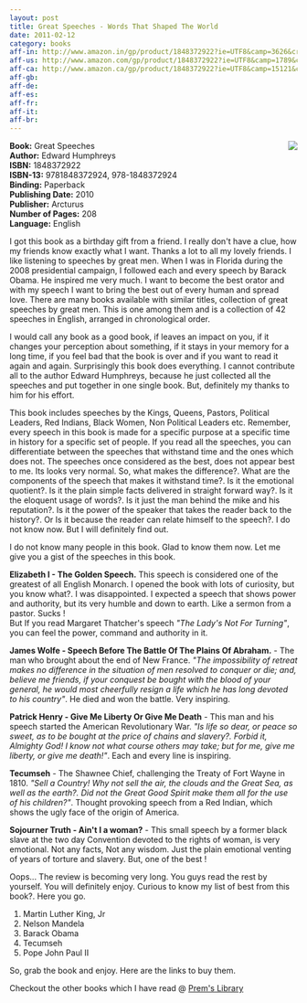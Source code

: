 ```yaml
---
layout: post
title: Great Speeches - Words That Shaped The World
date: 2011-02-12
category: books
aff-in: http://www.amazon.in/gp/product/1848372922?ie=UTF8&camp=3626&creativeASIN=1848372922&linkCode=xm2&tag=smileprem-in-21
aff-us: http://www.amazon.com/gp/product/1848372922?ie=UTF8&camp=1789&creativeASIN=1848372922&linkCode=xm2&tag=smileprem-us-20
aff-ca: http://www.amazon.ca/gp/product/1848372922?ie=UTF8&camp=15121&creativeASIN=1848372922&linkCode=xm2&tag=smileprem-ca-20
aff-gb: 
aff-de: 
aff-es: 
aff-fr: 
aff-it: 
aff-br: 
---
```


<img style="clear: right; float: right; margin-bottom: 1em; margin-left: 1em;" 
src="{{site.img-url}}/great-speeches-edward-humphreys.jpg"/>
**Book:** Great Speeches  
**Author:** Edward Humphreys  
**ISBN:** 1848372922  
**ISBN-13:** 9781848372924, 978-1848372924  
**Binding:** Paperback  
**Publishing Date:** 2010  
**Publisher:** Arcturus  
**Number of Pages:** 208  
**Language:** English  
  
I got this book as a birthday gift from a friend. I really don't have a clue, how my friends know exactly what I want. Thanks a lot to all my lovely friends. I like listening to speeches by great men. When I was in Florida during the 2008 presidential campaign, I followed each and every speech by Barack Obama. He inspired me very much. I want to become the best orator and with my speech I want to bring the best out of every human and spread love. There are many books available with similar titles, collection of great speeches by great men. This is one among them and is a collection of 42 speeches in English, arranged in chronological order.  
  
I would call any book as a good book, if leaves an impact on you, if it changes your perception about something, if it stays in your memory for a long time, if you feel bad that the book is over and if you want to read it again and again. Surprisingly this book does everything. I cannot contribute all to the author Edward Humphreys, because he just collected all the speeches and put together in one single book. But, definitely my thanks to him for his effort.  
  
This book includes speeches by the Kings, Queens, Pastors, Political Leaders, Red Indians, Black Women, Non Political Leaders etc. Remember, every speech in this book is made for a specific purpose at a specific time in history for a specific set of people. If you read all the speeches, you can differentiate between the speeches that withstand time and the ones which does not. The speeches once considered as the best, does not appear best to me. Its looks very normal. So, what makes the difference?. What are the components of the speech that makes it withstand time?. Is it the emotional quotient?. Is it the plain simple facts delivered in straight forward way?. Is it the eloquent usage of words?. Is it just the man behind the mike and his reputation?. Is it the power of the speaker that takes the reader back to the history?. Or Is it because the reader can relate himself to the speech?. I do not know now. But I will definitely find out.  
  
I do not know many people in this book. Glad to know them now. Let me give you a gist of the speeches in this book.  
  
**Elizabeth I - The Golden Speech.** This speech is considered one of the greatest of all English Monarch. I opened the book with lots of curiosity, but you know what?. I was disappointed. I expected a speech that shows power and authority, but its very humble and down to earth. Like a sermon from a pastor. Sucks !  
But If you read Margaret Thatcher's speech *"The Lady's Not For Turning"*, you can feel the power, command and authority in it.  
  
**James Wolfe - Speech Before The Battle Of The Plains Of Abraham.** - The man who brought about the end of New France. *"The impossibility of retreat makes no difference in the situation of men resolved to conquer or die; and, believe me friends, if your conquest be bought with the blood of your general, he would most cheerfully resign a life which he has long devoted to his country"*. He died and won the battle. Very inspiring.  
  
**Patrick Henry - Give Me Liberty Or Give Me Death** - This man and his speech started the American Revolutionary War. *"Is life so dear, or peace so sweet, as to be bought at the price of chains and slavery?. Forbid it, Almighty God! I know not what course others may take; but for me, give me liberty, or give me death!"*. Each and every line is inspiring.  
  
**Tecumseh** - The Shawnee Chief, challenging the Treaty of Fort Wayne in 1810. *"Sell a Country! Why not sell the air, the clouds and the Great Sea, as well as the earth?. Did not the Great Good Spirit make them all for the use of his children?"*. Thought provoking speech from a Red Indian, which shows the ugly face of the origin of America.  
  
**Sojourner Truth - Ain't I a woman?** - This small speech by a former black slave at the two day Convention devoted to the rights of woman, is very emotional. Not any facts, Not any wisdom. Just the plain emotional venting of years of torture and slavery. But, one of the best !  
  
Oops... The review is becoming very long. You guys read the rest by yourself. You will definitely enjoy. Curious to know my list of best from this book?. Here you go.  
  
1. Martin Luther King, Jr  
2. Nelson Mandela  
3. Barack Obama  
4. Tecumseh  
5. Pope John Paul II  
  
So, grab the book and enjoy. Here are the links to buy them.  

Checkout the other books which I have read @ [Prem's Library]({{site.url}}/category/books/)  
